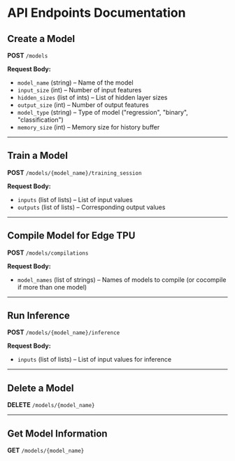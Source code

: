 # API Endpoints Documentation

## Create a Model
**POST** `/models`

**Request Body:**
- `model_name` (string) – Name of the model
- `input_size` (int) – Number of input features
- `hidden_sizes` (list of ints) – List of hidden layer sizes
- `output_size` (int) – Number of output features
- `model_type` (string) – Type of model ("regression", "binary", "classification")
- `memory_size` (int) – Memory size for history buffer

---

## Train a Model
**POST** `/models/{model_name}/training_session`

**Request Body:**
- `inputs` (list of lists) – List of input values
- `outputs` (list of lists) – Corresponding output values

---

## Compile Model for Edge TPU
**POST** `/models/compilations`

**Request Body:**
- `model_names` (list of strings) – Names of models to compile (or cocompile if more than one model)

---

## Run Inference
**POST** `/models/{model_name}/inference`

**Request Body:**
- `inputs` (list of lists) – List of input values for inference

---

## Delete a Model
**DELETE** `/models/{model_name}`

---

## Get Model Information
**GET** `/models/{model_name}`
